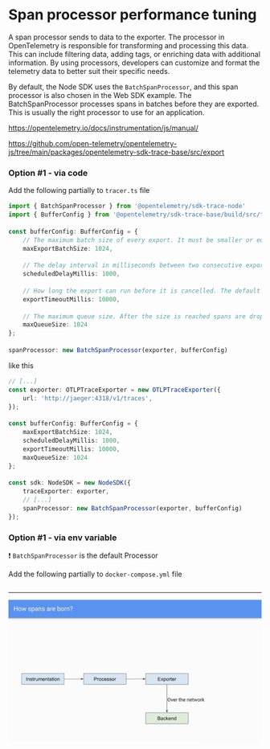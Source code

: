 # Span processor performance tuning

A span processor sends to data to the exporter.
The processor in OpenTelemetry is responsible for transforming and processing this data. This can include filtering data, adding tags, or enriching data with additional information. By using processors, developers can customize and format the telemetry data to better suit their specific needs.

By default, the Node SDK uses the `BatchSpanProcessor`, and this span processor is also chosen in the Web SDK example. The BatchSpanProcessor processes spans in batches before they are exported. This is usually the right processor to use for an application.

https://opentelemetry.io/docs/instrumentation/js/manual/

https://github.com/open-telemetry/opentelemetry-js/tree/main/packages/opentelemetry-sdk-trace-base/src/export

### Option #1 - via code
Add the following partially to `tracer.ts` file

```typescript
import { BatchSpanProcessor } from '@opentelemetry/sdk-trace-node'
import { BufferConfig } from '@opentelemetry/sdk-trace-base/build/src/types';

const bufferConfig: BufferConfig = {
    // The maximum batch size of every export. It must be smaller or equal to maxQueueSize. The default value is 512.
    maxExportBatchSize: 1024,
    
    // The delay interval in milliseconds between two consecutive exports. The default value is 5000ms.
    scheduledDelayMillis: 1000,
    
    // How long the export can run before it is cancelled. The default value is 30000ms
    exportTimeoutMillis: 10000,
    
    // The maximum queue size. After the size is reached spans are dropped. The default value is 2048.
    maxQueueSize: 1024
};

spanProcessor: new BatchSpanProcessor(exporter, bufferConfig)
```

like this

```typescript
// [...]
const exporter: OTLPTraceExporter = new OTLPTraceExporter({
    url: 'http://jaeger:4318/v1/traces',
});

const bufferConfig: BufferConfig = {
    maxExportBatchSize: 1024,
    scheduledDelayMillis: 1000,
    exportTimeoutMillis: 10000,
    maxQueueSize: 1024
};

const sdk: NodeSDK = new NodeSDK({
    traceExporter: exporter,
    // [...]
    spanProcessor: new BatchSpanProcessor(exporter, bufferConfig)
});
```

### Option #1 - via env variable 

❗ `BatchSpanProcessor` is the default Processor

Add the following partially to `docker-compose.yml` file

```yml

```

---

![qr-code](./assets/processor.png)
